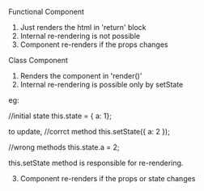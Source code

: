 Functional Component

1) Just renders the html in 'return' block
2) Internal re-rendering is not possible
3) Component re-renders if the props changes

Class Component

1) Renders the component in 'render()'
2) Internal re-rendering is possible only by setState

eg:

//initial state
this.state = { a: 1};

to update,
//corrct method
this.setState({ a: 2 });

//wrong methods
this.state.a = 2;

this.setState method is responsible for re-rendering.

3) Component re-renders if the props or state changes